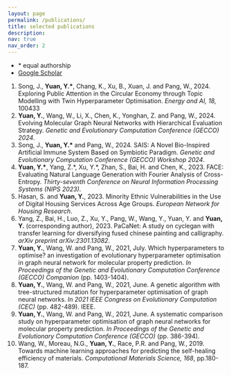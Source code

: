 ```yaml
---
layout: page
permalink: /publications/
title: selected publications
description: 
nav: true
nav_order: 2
---
```

* \* equal authorship
* <a href= 'https://scholar.google.com/citations?user=nT2T8M4AAAAJ&hl=en'>Google Scholar</a>

<ol>
<li>Song, J., <b>Yuan, Y.*</b>, Chang, K., Xu, B., Xuan, J. and Pang, W., 2024. Exploring Public Attention in the Circular Economy through Topic Modelling with Twin Hyperparameter Optimisation. <i>Energy and AI, 18,</i> 100433</li>

<li><b>Yuan, Y.</b>, Wang, W., Li, X., Chen, K., Yonghan, Z. and Pang, W., 2024. Evolving Molecular Graph Neural Networks with Hierarchical Evaluation Strategy. <i>Genetic and Evolutionary Computation Conference (GECCO) 2024</i>.</li>

<li>Song, J., <b>Yuan, Y.*</b> and Pang, W., 2024. SAIS: A Novel Bio-Inspired Artificial Immune System Based on Symbiotic Paradigm. <i>Genetic and Evolutionary Computation Conference (GECCO) Workshop 2024</i>.</li>

<li><b>Yuan, Y.*</b>, Yang, Z.*, Xu, Y.*, Zhan, S., Bai, H. and Chen, K., 2023. FACE: Evaluating Natural Language Generation with Fourier Analysis of Cross-Entropy. <i>Thirty-seventh Conference on Neural Information Processing Systems (NIPS 2023)</i>.</li>

<li>Hasan, S. and <b>Yuan, Y.</b>, 2023. Minority Ethnic Vulnerabilities in the Use of Digital Housing Services Across Age Groups. <i>European Network for Housing Research</i>.</li>

<li>Yang, Z., Bai, H., Luo, Z., Xu, Y., Pang, W., Wang, Y., Yuan, Y. and <b>Yuan, Y.</b> (corresponding author), 2023. PaCaNet: A study on cyclegan with transfer learning for diversifying fused chinese painting and calligraphy. <i>arXiv preprint arXiv:2301.13082</i>.</li>

<li><b>Yuan, Y.</b>, Wang, W. and Pang, W., 2021, July. Which hyperparameters to optimise? an investigation of evolutionary hyperparameter optimisation in graph neural network for molecular property prediction. <i>In Proceedings of the Genetic and Evolutionary Computation Conference (GECCO) Companion</i> (pp. 1403-1404).</li>

<li><b>Yuan, Y.</b>, Wang, W. and Pang, W., 2021, June. A genetic algorithm with tree-structured mutation for hyperparameter optimisation of graph neural networks. <i>In 2021 IEEE Congress on Evolutionary Computation (CEC) </i>(pp. 482-489). IEEE.</li>

<li><b>Yuan, Y.</b>, Wang, W. and Pang, W., 2021, June. A systematic comparison study on hyperparameter optimisation of graph neural networks for molecular property prediction. <i>In Proceedings of the Genetic and Evolutionary Computation Conference (GECCO)</i> (pp. 386-394).</li>

<!-- <li><b>Yuan, Y.*</b>, Wang, W.*, Coghill, G.M. and Pang, W., 2021. A novel genetic algorithm with hierarchical evaluation strategy for hyperparameter optimisation of graph neural networks.  <i>arXiv preprint arXiv:2101.09300</i>.</li> -->

<li>Wang, W., Moreau, N.G., <b>Yuan, Y.</b>, Race, P.R. and Pang, W., 2019. Towards machine learning approaches for predicting the self-healing efficiency of materials.  <i>Computational Materials Science, 168</i>, pp.180-187.</li>